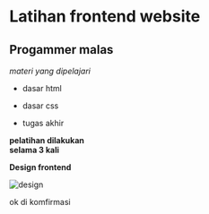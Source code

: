 # Latihan frontend website

Progammer malas
--

*materi yang dipelajari*

- dasar html

- dasar css

- tugas akhir

**pelatihan dilakukan<br>
selama 3 kali**

**Design frontend**

![design](front_end1/REFERENSI_WEBSITE.jpg)

ok di komfirmasi
